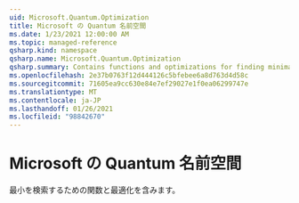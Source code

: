 ```yaml
---
uid: Microsoft.Quantum.Optimization
title: Microsoft の Quantum 名前空間
ms.date: 1/23/2021 12:00:00 AM
ms.topic: managed-reference
qsharp.kind: namespace
qsharp.name: Microsoft.Quantum.Optimization
qsharp.summary: Contains functions and optimizations for finding minima.
ms.openlocfilehash: 2e37b0763f12d444126c5bfebee6a8d763d4d58c
ms.sourcegitcommit: 71605ea9cc630e84e7ef29027e1f0ea06299747e
ms.translationtype: MT
ms.contentlocale: ja-JP
ms.lasthandoff: 01/26/2021
ms.locfileid: "98842670"
---
```

# <a name="microsoftquantumoptimization-namespace"></a>Microsoft の Quantum 名前空間

最小を検索するための関数と最適化を含みます。

